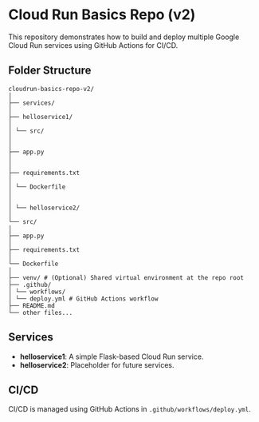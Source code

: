 # Cloud Run Basics Repo (v2)

This repository demonstrates how to build and deploy multiple Google Cloud Run services using GitHub Actions for CI/CD.

## Folder Structure

```
cloudrun-basics-repo-v2/
│
├── services/
│
├── helloservice1/
│
│ └── src/
│
│
├── app.py
│
│
├── requirements.txt
│
│ └── Dockerfile
│
│
│ └── helloservice2/
│
└── src/
│
├── app.py
│
├── requirements.txt
│
└── Dockerfile
│
├── venv/ # (Optional) Shared virtual environment at the repo root
├── .github/
│ └── workflows/
│ └── deploy.yml # GitHub Actions workflow
├── README.md
└── other files...
```

## Services

- **helloservice1**: A simple Flask-based Cloud Run service.
- **helloservice2**: Placeholder for future services.

## CI/CD

CI/CD is managed using GitHub Actions in `.github/workflows/deploy.yml`.
